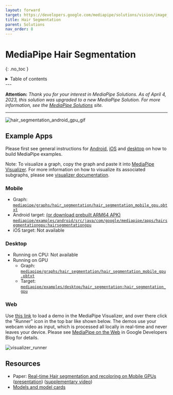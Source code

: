 ```yaml
---
layout: forward
target: https://developers.google.com/mediapipe/solutions/vision/image_segmenter/
title: Hair Segmentation
parent: Solutions
nav_order: 8
---
```


# MediaPipe Hair Segmentation
{: .no_toc }

<details close markdown="block">
  <summary>
    Table of contents
  </summary>
  {: .text-delta }
1. TOC
{:toc}
</details>
---

**Attention:** *Thank you for your interest in MediaPipe Solutions.
As of April 4, 2023, this solution was upgraded to a new MediaPipe
Solution. For more information, see the
[MediaPipe Solutions](https://developers.google.com/mediapipe/solutions/vision/image_segmenter/)
site.*

----

![hair_segmentation_android_gpu_gif](https://mediapipe.dev/images/mobile/hair_segmentation_android_gpu.gif)

## Example Apps

Please first see general instructions for
[Android](../getting_started/android.md), [iOS](../getting_started/ios.md) and
[desktop](../getting_started/cpp.md) on how to build MediaPipe examples.

Note: To visualize a graph, copy the graph and paste it into
[MediaPipe Visualizer](https://viz.mediapipe.dev/). For more information on how
to visualize its associated subgraphs, please see
[visualizer documentation](../tools/visualizer.md).

### Mobile

*   Graph:
    [`mediapipe/graphs/hair_segmentation/hair_segmentation_mobile_gpu.pbtxt`](https://github.com/google/mediapipe/tree/master/mediapipe/graphs/hair_segmentation/hair_segmentation_mobile_gpu.pbtxt)
*   Android target:
    [(or download prebuilt ARM64 APK)](https://drive.google.com/open?id=1mmLtyL8IRfCUbqqu0-E-Hgjr_e6P3XAy)
    [`mediapipe/examples/android/src/java/com/google/mediapipe/apps/hairsegmentationgpu:hairsegmentationgpu`](https://github.com/google/mediapipe/tree/master/mediapipe/examples/android/src/java/com/google/mediapipe/apps/hairsegmentationgpu/BUILD)
*   iOS target: Not available

### Desktop

*   Running on CPU: Not available
*   Running on GPU
    *   Graph:
        [`mediapipe/graphs/hair_segmentation/hair_segmentation_mobile_gpu.pbtxt`](https://github.com/google/mediapipe/tree/master/mediapipe/graphs/hair_segmentation/hair_segmentation_mobile_gpu.pbtxt)
    *   Target:
        [`mediapipe/examples/desktop/hair_segmentation:hair_segmentation_gpu`](https://github.com/google/mediapipe/tree/master/mediapipe/examples/desktop/hair_segmentation/BUILD)

### Web

Use [this link](https://viz.mediapipe.dev/demo/hair_segmentation) to load a demo
in the MediaPipe Visualizer, and over there click the "Runner" icon in the top
bar like shown below. The demos use your webcam video as input, which is
processed all locally in real-time and never leaves your device. Please see
[MediaPipe on the Web](https://developers.googleblog.com/2020/01/mediapipe-on-web.html)
in Google Developers Blog for details.

![visualizer_runner](https://mediapipe.dev/images/visualizer_runner.png)

## Resources

*   Paper:
    [Real-time Hair segmentation and recoloring on Mobile GPUs](https://arxiv.org/abs/1907.06740)
    ([presentation](https://drive.google.com/file/d/1C8WYlWdDRNtU1_pYBvkkG5Z5wqYqf0yj/view))
    ([supplementary video](https://drive.google.com/file/d/1LPtM99Ch2ogyXYbDNpEqnUfhFq0TfLuf/view))
*   [Models and model cards](./models.md#hair_segmentation)
